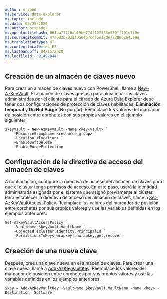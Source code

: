 ```yaml
---
author: orspod
ms.service: data-explorer
ms.topic: include
ms.date: 03/25/2020
ms.author: orspodek
ms.openlocfilehash: 081ba777f6ab19be774f127383e359ff761e7f0e
ms.sourcegitcommit: 47a002b7032a05ef67c4e5e12de7720062645e9e
ms.translationtype: HT
ms.contentlocale: es-ES
ms.lasthandoff: 04/15/2020
ms.locfileid: "81492844"
---
```

## <a name="create-a-new-key-vault"></a>Creación de un almacén de claves nuevo

Para crear un almacén de claves nuevo con PowerShell, llame a [New-AzKeyVault](/powershell/module/az.keyvault/new-azkeyvault). El almacén de claves que usa para almacenar las claves administradas por el cliente para el cifrado de Azure Data Explorer debe tener dos configuraciones de protección de claves habilitadas: **Eliminación temporal** y **Do Not Purge** (No purgar). Reemplace los valores del marcador de posición entre corchetes con sus propios valores en el ejemplo siguiente:

```azurepowershell-interactive
$keyVault = New-AzKeyVault -Name <key-vault> `
    -ResourceGroupName <resource_group> `
    -Location <location> `
    -EnableSoftDelete `
    -EnablePurgeProtection
```

## <a name="configure-the-key-vault-access-policy"></a>Configuración de la directiva de acceso del almacén de claves

A continuación, configure la directiva de acceso del almacén de claves para que el clúster tenga permisos de acceso. En este paso, usará la identidad administrada asignada por el sistema que asignó previamente al clúster. Para establecer la directiva de acceso del almacén de claves, llame a [Set-AzKeyVaultAccessPolicy](/powershell/module/az.keyvault/set-azkeyvaultaccesspolicy). Reemplace los valores del marcador de posición entre corchetes por sus propios valores y use las variables definidas en los ejemplos anteriores.

```azurepowershell-interactive
Set-AzKeyVaultAccessPolicy `
    -VaultName $keyVault.VaultName `
    -ObjectId $cluster.Identity.PrincipalId `
    -PermissionsToKeys wrapkey,unwrapkey,get,recover
```

## <a name="create-a-new-key"></a>Creación de una nueva clave

Después, cree una clave nueva en el almacén de claves. Para crear una clave nueva, llame a [Add-AzKeyVaultKey](/powershell/module/az.keyvault/add-azkeyvaultkey). Reemplace los valores del marcador de posición entre corchetes por sus propios valores y use las variables definidas en los ejemplos anteriores.

```azurepowershell-interactive
$key = Add-AzKeyVaultKey -VaultName $keyVault.VaultName -Name <key> -Destination 'Software'
```
